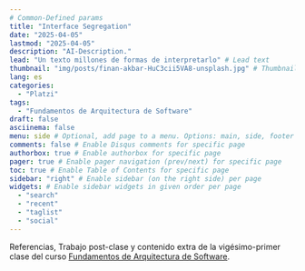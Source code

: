 ```yaml
---
# Common-Defined params
title: "Interface Segregation"
date: "2025-04-05"
lastmod: "2025-04-05"
description: "AI-Description."
lead: "Un texto millones de formas de interpretarlo" # Lead text
thumbnail: "img/posts/finan-akbar-HuC3cii5VA8-unsplash.jpg" # Thumbnail image
lang: es
categories:
  - "Platzi"
tags:
  - "Fundamentos de Arquitectura de Software"
draft: false
asciinema: false
menu: side # Optional, add page to a menu. Options: main, side, footer
comments: false # Enable Disqus comments for specific page
authorbox: true # Enable authorbox for specific page
pager: true # Enable pager navigation (prev/next) for specific page
toc: true # Enable Table of Contents for specific page
sidebar: "right" # Enable sidebar (on the right side) per page
widgets: # Enable sidebar widgets in given order per page
  - "search"
  - "recent"
  - "taglist"
  - "social"
---
```


Referencias, Trabajo post-clase y contenido extra de la vigésimo-primer clase del curso [Fundamentos de Arquitectura de Software](https://platzi.com/). 

<!--more-->

